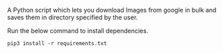 A Python script which lets you download Images from google in bulk and saves them in directory specified by the user.

Run the below command to install dependencies.
```
pip3 install -r requirements.txt
```
